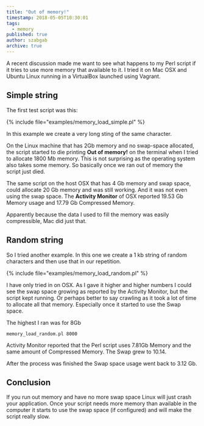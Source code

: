```yaml
---
title: "Out of memory!"
timestamp: 2018-05-05T10:30:01
tags:
  - memory
published: true
author: szabgab
archive: true
---
```



A recent discussion made me want to see what happens to my Perl script if it tries to use more memory that available to it.
I tried it on Mac OSX and Ubuntu Linux running in a VirtualBox launched using Vagrant.


## Simple string

The first test script was this:

{% include file="examples/memory_load_simple.pl" %}

In this example we create a very long sting of the same character.

On the Linux machine that has 2Gb memory and no swap-space allocated, the script started to die
printing **Out of memory!** on the terminal when I tried to allocate 1800 Mb memory. This is not surprising
as the operating system also takes some memory. So basically once we ran out of memory the script just died.

The same script on the host OSX that has 4 Gb memory and swap space, could allocate 20 Gb memory and was still working.
And it was not even using the swap space. The **Activity Monitor** of OSX reported 19.53 Gb Memory usage and 17.79 Gb Compressed Memory.

Apparently because the data I used to fill the memory was easily compressible, Mac did just that.


## Random string

So I tried another example. In this one we create a 1 kb string of random characters and then use that in our repetition.

{% include file="examples/memory_load_random.pl" %}

I have only tried in on OSX. As I gave it higher and higher numbers I could see the swap space growing as reported by
the Activity Monitor, but the script kept running. Or perhaps better to say crawling as it took a lot of time to
allocate all that memory. Especially once it started to use the Swap space.

The highest I ran was for 8Gb

`memory_load_random.pl 8000`

Activity Monitor reported that the Perl script uses 7.81Gb Memory and the same amount of Compressed Memory.
The Swap grew to 10.14.

After the process was finished the Swap space usage went back to 3.12 Gb.

## Conclusion

If you run out memory and have no more swap space Linux will just crash your application.
Once your script needs more memory than available in the computer it starts to use the swap space (if configured)
and will make the script really slow.


